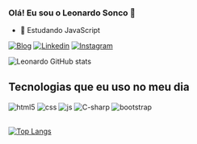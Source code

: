 ### Olá! Eu sou o Leonardo Sonco 👋

- 🌱 Estudando JavaScript

[![Blog](https://img.shields.io/website?label=Portifólio&style=for-the-badge&url=https://leonardosonco.github.io/Portifolio/)](https://leonardosonco.github.io/Portifolio/)
[![Linkedin](https://img.shields.io/badge/LinkedIn-0077B5?style=for-the-badge&logo=linkedin&logoColor=white)](https://www.linkedin.com/in/leonardo-sonco-0366441b7/)
[![Instagram](https://img.shields.io/badge/Instagram-E4405F?style=for-the-badge&logo=instagram&logoColor=white)](https://www.instagram.com/leonardokarling/)

![Leonardo GitHub stats](https://github-readme-stats.vercel.app/api?username=LeonardoSonco&show_icons=true&theme=transparent&count_private=true)

## Tecnologias que eu uso no meu dia

<div style="display: inline_block">
  <img align="center" alt="html5" src="https://img.shields.io/badge/HTML5-E34F26?style=for-the-badge&logo=html5&logoColor=white" />
  <img align="center" alt="css" src="https://img.shields.io/badge/CSS3-1572B6?style=for-the-badge&logo=css3&logoColor=white" />
  <img align="center" alt="js" src="https://img.shields.io/badge/JavaScript-F7DF1E?style=for-the-badge&logo=javascript&logoColor=black" />
  <img align="center" alt="C-sharp" src="https://img.shields.io/badge/C%23-239120?style=for-the-badge&logo=c-sharp&logoColor=white" />
  <img align="center" alt="bootstrap" src="https://img.shields.io/badge/Bootstrap-563D7C?style=for-the-badge&logo=bootstrap&logoColor=white" />
</div><br/>

[![Top Langs](https://github-readme-stats.vercel.app/api/top-langs/?username=LeonardoSonco&layout=compact)](https://github.com/anuraghazra/github-readme-stats)

